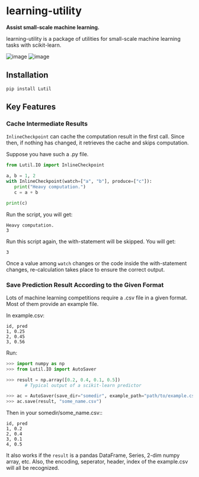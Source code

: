 # learning-utility

**Assist small-scale machine learning.**

learning-utility is a package of utilities for small-scale machine
learning tasks with scikit-learn.

![image](https://www.travis-ci.org/Vopaaz/learning-utility.svg?branch=master)
![image](https://codecov.io/gh/Vopaaz/learning-utility/branch/master/graph/badge.svg)


Installation
------------

``` {.sourceCode .bash}
pip install Lutil
```

Key Features
------------

### Cache Intermediate Results

`InlineCheckpoint` can cache the computation result in the first call.
Since then, if nothing has changed, it retrieves the cache and skips
computation.

Suppose you have such a .py file.

```python
from Lutil.IO import InlineCheckpoint

a, b = 1, 2
with InlineCheckpoint(watch=["a", "b"], produce=["c"]):
   print("Heavy computation.")
   c = a + b

print(c)
```

Run the script, you will get:

```
Heavy computation.
3
```

Run this script again, the with-statement will be skipped. You will get:

```
3
```

Once a value among `watch` changes or the code inside the with-statement
changes, re-calculation takes place to ensure the correct output.

### Save Prediction Result According to the Given Format

Lots of machine learning competitions require a .csv file in a given format.
Most of them provide an example file.

In example.csv:

```
id, pred
1, 0.25
2, 0.45
3, 0.56
```

Run:

```python
>>> import numpy as np
>>> from Lutil.IO import AutoSaver

>>> result = np.array([0.2, 0.4, 0.1, 0.5])
       # Typical output of a scikit-learn predictor

>>> ac = AutoSaver(save_dir="somedir", example_path="path/to/example.csv")
>>> ac.save(result, "some_name.csv")
```

Then in your somedir/some_name.csv::

```
id, pred
1, 0.2
2, 0.4
3, 0.1
4, 0.5
```

It also works if the `result` is a pandas DataFrame, Series, 2-dim numpy array, etc.
Also, the encoding, seperator, header, index of the example.csv will all be recognized.


